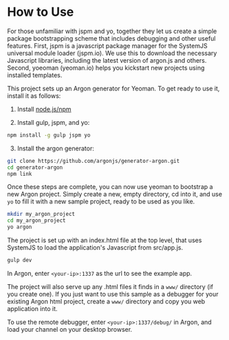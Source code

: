 How to Use
===

For those unfamiliar with jspm and yo, together they let us create a simple package bootstrapping scheme that includes debugging and other useful features. 
First, jspm is a javascript package manager for the SystemJS universal module loader (jspm.io).  We use this to download the necessary Javascript libraries, including the latest version of argon.js and others.
Second, yoeoman (yeoman.io) helps you kickstart new projects using installed templates. 

This project sets up an Argon generator for Yeoman.  To get ready to use it, install it as follows:

1. Install [node.js/npm](http://nodejs.org)

2. Install gulp, jspm, and yo:  
  ```sh
  npm install -g gulp jspm yo
  ```

3. Install the argon generator:  
  ```sh
  git clone https://github.com/argonjs/generator-argon.git
  cd generator-argon
  npm link
  ```

Once these steps are complete, you can now use yeoman to bootstrap a new Argon project. 
Simply create a new, empty directory, cd into it, and use ```yo``` to fill it with a new sample project, ready to be used as you like.

  ```sh
  mkdir my_argon_project
  cd my_argon_project
  yo argon
  ```

The project is set up with an index.html file at the top level, that uses SystemJS to load the application's Javascript from src/app.js. 

  ```sh
  gulp dev
  ```
  
In Argon, enter `<your-ip>:1337` as the url to see the example app.
  
The project will also serve up any .html files it finds in a ```www/``` directory (if you create one).  If you just want to use this sample as a debugger for your existing Argon html project, create a ```www/``` directory and copy you web application into it.  
  
To use the remote debugger, enter  `<your-ip>:1337/debug/` in Argon, and load your channel on your desktop browser. 
